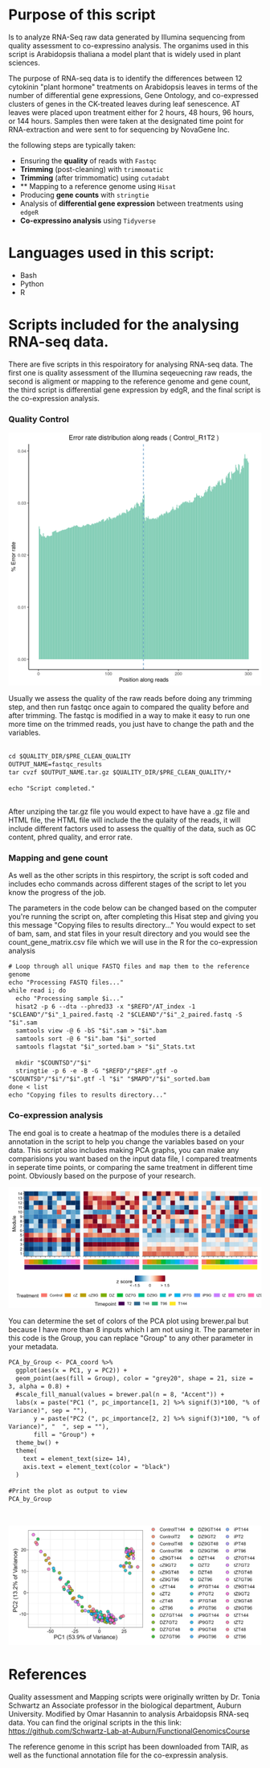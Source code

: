 # Purpose of this script 
Is to analyze RNA-Seq raw data generated by Illumina sequencing from quality assessment to co-expressino analysis. The organims used in this script is Arabidopsis thaliana a model plant that is widely used in plant sciences. 

The purpose of RNA-seq data is to identify the differences between 12 cytokinin "plant hormone" treatments on Arabidopsis leaves in terms of the number of differential gene expressions, Gene Ontology, and co-expressed clusters of genes in the CK-treated leaves during leaf senescence. AT leaves were placed upon treatment either for 2 hours, 48 hours, 96 hours, or 144 hours. Samples then were taken at the designated time point for RNA-extraction and were sent to for sequencing by NovaGene Inc. 

the following steps are typically taken:

- Ensuring the **quality** of reads with `Fastqc`
- **Trimming** (post-cleaning) with `trimmomatic`
- **Trimming** (after trimmomatic) using `cutadabt`
- ** Mapping to a reference genome using `Hisat`
- Producing **gene counts** with `stringtie `
- Analysis of **differential gene expression** between treatments using `edgeR`
- **Co-expressino analysis** using `Tidyverse`

# Languages used in this script: 
- Bash 
- Python
- R 

# Scripts included for the analysing RNA-seq data. 
There are five scripts in this respoiratory for analysing RNA-seq data. The first one is quality assessment of the Illumina seqeuecning raw reads, 
the second is aligment or mapping to the reference genome and gene count, the third script is differential gene expression by edgR, and the final script is the co-expression analysis. 

### Quality Control 


![Error percentage FASTQC](Control_R1T2_Error.png)



Usually we assess the quality of the raw reads before doing any trimming step, and then run fastqc once again to compared the quality before and after trimming. The fastqc is modified in a way to make it easy to run one more time on the trimmed reads, you just have to change the path and the variables. 

``` 

cd $QUALITY_DIR/$PRE_CLEAN_QUALITY
OUTPUT_NAME=fastqc_results
tar cvzf $OUTPUT_NAME.tar.gz $QUALITY_DIR/$PRE_CLEAN_QUALITY/*

echo "Script completed."


```



After unziping the tar.gz file you would expect to have have a .gz file and HTML file, the HTML file will include the the qulaity of the reads, it will include different factors used to assess the qualtiy of the data, such as GC content, phred quality, and error rate. 

### Mapping and gene count 

As well as the other scripts in this respirtory, the script is soft coded and includes echo commands across different stages of the script to let you know the progress of the job. 

The parameters in the code below can be changed based on the computer you're running the script on, after completing this Hisat step and giving you this message "Copying files to results directory..." You would expect to set of bam, sam, and stat files in your result directory and you would see the count_gene_matrix.csv file which we will use in the R for the co-expression analysis



```
# Loop through all unique FASTQ files and map them to the reference genome
echo "Processing FASTQ files..."
while read i; do
  echo "Processing sample $i..."
  hisat2 -p 6 --dta --phred33 -x "$REFD"/AT_index -1 "$CLEAND"/"$i"_1_paired.fastq -2 "$CLEAND"/"$i"_2_paired.fastq -S "$i".sam
  samtools view -@ 6 -bS "$i".sam > "$i".bam
  samtools sort -@ 6 "$i".bam "$i"_sorted
  samtools flagstat "$i"_sorted.bam > "$i"_Stats.txt

  mkdir "$COUNTSD"/"$i"
  stringtie -p 6 -e -B -G "$REFD"/"$REF".gtf -o "$COUNTSD"/"$i"/"$i".gtf -l "$i" "$MAPD"/"$i"_sorted.bam
done < list
echo "Copying files to results directory..."

```

### Co-expression analysis

The end goal is to create a heatmap of the modules there is a detailed annotation in the script to help you change the variables based on your data. This script also includes making PCA graphs, you can make any comparisions you want based on the input data file, I compared treatments in seperate time points, or comparing the same treatment in different time point. Obviously based on the purpose of your research. 


![Co-Expression HeatMap](module_heatmap.png)


You  can determine the set of colors of the PCA plot using brewer.pal but because I have more than 8 inputs which I am not using it. The parameter in this code is the Group, you can replace "Group" to any other parameter in your metadata. 
```
PCA_by_Group <- PCA_coord %>% 
  ggplot(aes(x = PC1, y = PC2)) +
  geom_point(aes(fill = Group), color = "grey20", shape = 21, size = 3, alpha = 0.8) +
  #scale_fill_manual(values = brewer.pal(n = 8, "Accent")) +
  labs(x = paste("PC1 (", pc_importance[1, 2] %>% signif(3)*100, "% of Variance)", sep = ""), 
       y = paste("PC2 (", pc_importance[2, 2] %>% signif(3)*100, "% of Variance)", "  ", sep = ""),
       fill = "Group") +  
  theme_bw() +
  theme(
    text = element_text(size= 14),
    axis.text = element_text(color = "black")
  )

#Print the plot as output to view
PCA_by_Group



```

![PCA By Group](PCA_by_Group.png)


# References

Quality assessment and Mapping scripts were originally written by Dr. Tonia Schwartz an Associate professor in the biological department, Auburn University. Modified by Omar Hasannin to analysis Arbaidopsis RNA-seq data. You can find the original scripts in the this link: https://github.com/Schwartz-Lab-at-Auburn/FunctionalGenomicsCourse


The reference genome in this script has been downloaded from TAIR, as well as the functional annotation file for the co-expressin analysis. 
